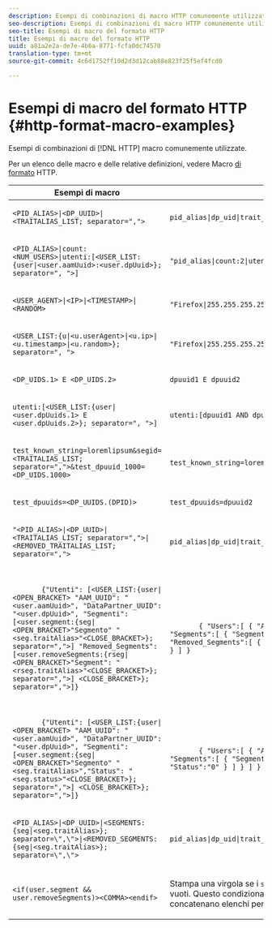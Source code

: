 ```yaml
---
description: Esempi di combinazioni di macro HTTP comunemente utilizzate.
seo-description: Esempi di combinazioni di macro HTTP comunemente utilizzate.
seo-title: Esempi di macro del formato HTTP
title: Esempi di macro del formato HTTP
uuid: a81a2e2a-de7e-4b6a-8771-fcfa0dc74570
translation-type: tm+mt
source-git-commit: 4c6d1752ff10d2d3d12cab88e823f25f5ef4fcd0

---
```



# Esempi di macro del formato HTTP {#http-format-macro-examples}

Esempi di combinazioni di [!DNL HTTP] macro comunemente utilizzate.

Per un elenco delle macro e delle relative definizioni, vedere Macro [di formato](../formats/web-formats.md) HTTP.

<table id="table_D5FAC5D056ED49D79FA883197EF8F42E"> 
 <thead> 
  <tr> 
   <th colname="col1" class="entry"> Esempi di macro </th> 
   <th colname="col2" class="entry"> Formato di output </th> 
  </tr> 
 </thead>
 <tbody> 
  <tr> 
   <td colname="col1"> <p> <code>&lt;PID_ALIAS&gt;|&lt;DP_UUID&gt;|&lt;TRAITALIAS_LIST; separator=","&gt;</code> </p> </td> 
   <td colname="col2"> <p> <code>pid_alias|dp_uid|trait_1,trait_2</code> </p> </td> 
  </tr> 
  <tr> 
   <td colname="col1"> <p> <code>&lt;PID_ALIAS&gt;|count:&lt;NUM_USERS&gt;|utenti:[&lt;USER_LIST:{user|&lt;user.aamUuid&gt;:&lt;user.dpUuid&gt;}; separator=", "&gt;]</code> </p> </td> 
   <td colname="col2"> <p> <code>"pid_alias|count:2|utenti:[uuid1:dpuuid1, uuid2:dpuuid2]"</code> </p> </td> 
  </tr> 
  <tr> 
   <td colname="col1"> <p> <code>&lt;USER_AGENT&gt;|&lt;IP&gt;|&lt;TIMESTAMP&gt;|&lt;RANDOM&gt;</code> </p> </td> 
   <td colname="col2"> <p> <code>"Firefox|255.255.255.255|1395758143|42341"</code> </p> </td> 
  </tr> 
  <tr> 
   <td colname="col1"> <p> <code>&lt;USER_LIST:{u|&lt;u.userAgent&gt;|&lt;u.ip&gt;|&lt;u.timestamp&gt;|&lt;u.random&gt;}; separator=", "&gt;</code> </p> </td> 
   <td colname="col2"> <p> <code>"Firefox|255.255.255.255|1395758143|42341"</code> </p> </td> 
  </tr> 
  <tr> 
   <td colname="col1"> <p> <code>&lt;DP_UIDS.1&gt; E &lt;DP_UIDS.2&gt;</code> </p> </td> 
   <td colname="col2"> <p> <code>dpuuid1 E dpuuid2</code> </p> </td> 
  </tr> 
  <tr> 
   <td colname="col1"> <p> <code>utenti:[&lt;USER_LIST:{user|&lt;user.dpUuids.1&gt; E &lt;user.dpUuids.2&gt;}; separator=", "&gt;]</code> </p> </td> 
   <td colname="col2"> <p> <code>utenti:[dpuuid1 AND dpuuid2]</code> </p> </td> 
  </tr> 
  <tr> 
   <td colname="col1"> <p> <code>test_known_string=loremlipsum&amp;segid=&lt;TRAITALIAS_LIST; separator=","&gt;&amp;test_dpuuid_1000=&lt;DP_UIDS.1000&gt;</code> </p> </td> 
   <td colname="col2"> <p> <code>test_known_string=loremlipsum&amp;segid=trait_1,trait_2&amp;test_dpuuid_1000=dpuuid_1000</code> </p> </td> 
  </tr> 
  <tr> 
   <td colname="col1"> <p> <code>test_dpuuids=&lt;DP_UUIDS.(DPID)&gt;</code> </p> </td> 
   <td colname="col2"> <p> <code>test_dpuuids=dpuuid2</code> </p> </td> 
  </tr> 
  <tr> 
   <td colname="col1"> <p> <code>"&lt;PID_ALIAS&gt;|&lt;DP_UUID&gt;|&lt;TRAITALIAS_LIST; separator=","&gt;|&lt;REMOVED_TRAITALIAS_LIST; separator=","&gt;</code> </p> </td> 
   <td colname="col2"> <p> <code>pid_alias|dp_uid|trait_1,trait_2|trait_3,trait_4</code> </p> </td> 
  </tr> 
  <tr> 
   <td colname="col1"> <p> 
     <code>
       {"Utenti": [&lt;USER_LIST:{user|&lt;OPEN_BRACKET&gt; "AAM_UUID": "&lt;user.aamUuid&gt;", "DataPartner_UUID": "&lt;user.dpUuid&gt;", "Segmenti": [&lt;user.segment:{seg|&lt;OPEN_BRACKET&gt;"Segmento" "&lt;seg.traitAlias&gt;"&lt;CLOSE_BRACKET&gt;}; separator=","&gt;] "Removed_Segments": [&lt;user.removeSegments:{rseg|&lt;OPEN_BRACKET&gt;"Segment": "&lt;rseg.traitAlias&gt;"&lt;CLOSE_BRACKET&gt;}; separator=","&gt;] &lt;CLOSE_BRACKET&gt;}; separator=","&gt;]} </code> </p> </td> 
   <td colname="col2"> <p> 
     <code>
       { "Users":[ { "AAM_UUID":"uuid1", "DataPartner_UUID":"dpuuid1", "Segments":[ { "Segment":"alias1" }, { "Segment":"alias2" } ], "Removed_Segments":[ { "Segment":"Segment":"Segment" }, { "Segment" alias4" } ] } ] } </code> </p> </td> 
  </tr> 
  <tr> 
   <td colname="col1"> <p> 
     <code>
       {"Utenti": [&lt;USER_LIST:{user|&lt;OPEN_BRACKET&gt; "AAM_UUID": "&lt;user.aamUuid&gt;", "DataPartner_UUID": "&lt;user.dpUuid&gt;", "Segmenti": [&lt;user.segment:{seg|&lt;OPEN_BRACKET&gt;"Segmento" "&lt;seg.traitAlias&gt;","Status": "&lt;seg.status&gt;"&lt;CLOSE_BRACKET&gt;}; separator=","&gt;] &lt;CLOSE_BRACKET&gt;}; separator=","&gt;]} </code> </p> </td> 
   <td colname="col2"> <p> 
     <code>
       { "Users":[ { "AAM_UUID":"uuid1", "DataPartner_UUID":"dpuuid1", "Segments":[ { "Segment":"alias1" "Status":"1" }, { "Segment":"alias2" "Status":"0" } ] } ] } </code> </p> </td> 
  </tr> 
  <tr> 
   <td colname="col1"> <p> <code>&lt;PID_ALIAS&gt;|&lt;DP_UUID&gt;|&lt;SEGMENTS:{seg|&lt;seg.traitAlias&gt;}; separator=\",\"&gt;|&lt;REMOVED_SEGMENTS:{seg|&lt;seg.traitAlias&gt;}; separator=\",\"&gt;</code> </p> </td> 
   <td colname="col2"> <p> <code>pid_alias|dp_uid|trait_1,trait_2|trait_3,trait_4</code> </p> </td> 
  </tr> 
  <tr> 
   <td colname="col1"> <p> <code>&lt;if(user.segment &amp;&amp; user.removeSegments)&gt;&lt;COMMA&gt;&lt;endif&gt;</code> </p> </td> 
   <td colname="col2"> <p>Stampa una virgola se i <code>segmenti</code> dei campi e <code>i segmentiSegmenti</code> rimossi non sono vuoti. Questo condizionale può essere utilizzato per le richieste POST quando si concatenano elenchi per segmenti e segmenti rimossi. </p> </td> 
  </tr> 
 </tbody> 
</table>
